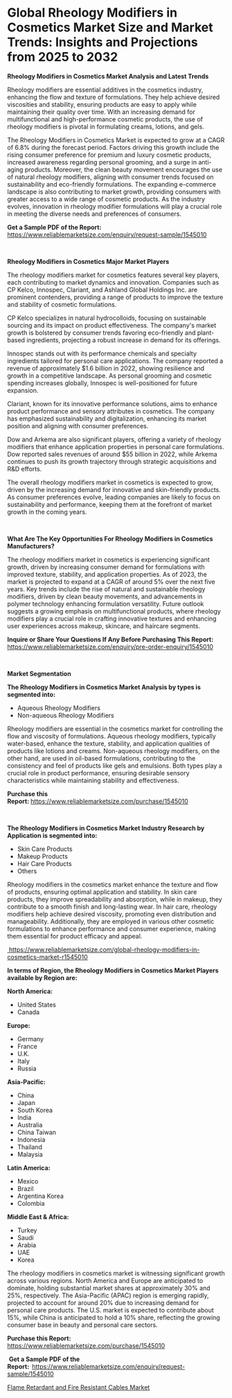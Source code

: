 <p><h1>Global Rheology Modifiers in Cosmetics Market Size and Market Trends: Insights and Projections from 2025 to 2032</h1></p><p><strong>Rheology Modifiers in Cosmetics Market Analysis and Latest Trends</strong></p>
<p><p>Rheology modifiers are essential additives in the cosmetics industry, enhancing the flow and texture of formulations. They help achieve desired viscosities and stability, ensuring products are easy to apply while maintaining their quality over time. With an increasing demand for multifunctional and high-performance cosmetic products, the use of rheology modifiers is pivotal in formulating creams, lotions, and gels.</p><p>The Rheology Modifiers in Cosmetics Market is expected to grow at a CAGR of 6.8% during the forecast period. Factors driving this growth include the rising consumer preference for premium and luxury cosmetic products, increased awareness regarding personal grooming, and a surge in anti-aging products. Moreover, the clean beauty movement encourages the use of natural rheology modifiers, aligning with consumer trends focused on sustainability and eco-friendly formulations. The expanding e-commerce landscape is also contributing to market growth, providing consumers with greater access to a wide range of cosmetic products. As the industry evolves, innovation in rheology modifier formulations will play a crucial role in meeting the diverse needs and preferences of consumers.</p></p>
<p><strong>Get a Sample PDF of the Report:&nbsp;</strong> <a href="https://www.reliablemarketsize.com/enquiry/request-sample/1545010?utm_campaign=3553&utm_medium=2&utm_source=Github&utm_content=ia&utm_term=31032025&utm_id=rheology-modifiers-in-cosmetics">https://www.reliablemarketsize.com/enquiry/request-sample/1545010</a></p>
<p>&nbsp;</p>
<p><strong>Rheology Modifiers in Cosmetics Major Market Players</strong></p>
<p><p>The rheology modifiers market for cosmetics features several key players, each contributing to market dynamics and innovation. Companies such as CP Kelco, Innospec, Clariant, and Ashland Global Holdings Inc. are prominent contenders, providing a range of products to improve the texture and stability of cosmetic formulations.</p><p>CP Kelco specializes in natural hydrocolloids, focusing on sustainable sourcing and its impact on product effectiveness. The company's market growth is bolstered by consumer trends favoring eco-friendly and plant-based ingredients, projecting a robust increase in demand for its offerings.</p><p>Innospec stands out with its performance chemicals and specialty ingredients tailored for personal care applications. The company reported a revenue of approximately $1.6 billion in 2022, showing resilience and growth in a competitive landscape. As personal grooming and cosmetic spending increases globally, Innospec is well-positioned for future expansion.</p><p>Clariant, known for its innovative performance solutions, aims to enhance product performance and sensory attributes in cosmetics. The company has emphasized sustainability and digitalization, enhancing its market position and aligning with consumer preferences. </p><p>Dow and Arkema are also significant players, offering a variety of rheology modifiers that enhance application properties in personal care formulations. Dow reported sales revenues of around $55 billion in 2022, while Arkema continues to push its growth trajectory through strategic acquisitions and R&D efforts.</p><p>The overall rheology modifiers market in cosmetics is expected to grow, driven by the increasing demand for innovative and skin-friendly products. As consumer preferences evolve, leading companies are likely to focus on sustainability and performance, keeping them at the forefront of market growth in the coming years.</p></p>
<p>&nbsp;</p>
<p><strong>What Are The Key Opportunities For Rheology Modifiers in Cosmetics Manufacturers?</strong></p>
<p><p>The rheology modifiers market in cosmetics is experiencing significant growth, driven by increasing consumer demand for formulations with improved texture, stability, and application properties. As of 2023, the market is projected to expand at a CAGR of around 5% over the next five years. Key trends include the rise of natural and sustainable rheology modifiers, driven by clean beauty movements, and advancements in polymer technology enhancing formulation versatility. Future outlook suggests a growing emphasis on multifunctional products, where rheology modifiers play a crucial role in crafting innovative textures and enhancing user experiences across makeup, skincare, and haircare segments.</p></p>
<p><strong>Inquire or Share Your Questions If Any Before Purchasing This Report:</strong> <a href="https://www.reliablemarketsize.com/enquiry/pre-order-enquiry/1545010?utm_campaign=3553&utm_medium=2&utm_source=Github&utm_content=ia&utm_term=31032025&utm_id=rheology-modifiers-in-cosmetics">https://www.reliablemarketsize.com/enquiry/pre-order-enquiry/1545010</a></p>
<p>&nbsp;</p>
<p><strong>Market Segmentation</strong></p>
<p><strong>The Rheology Modifiers in Cosmetics Market Analysis by types is segmented into:</strong></p>
<p><ul><li>Aqueous Rheology Modifiers</li><li>Non-aqueous Rheology Modifiers</li></ul></p>
<p><p>Rheology modifiers are essential in the cosmetics market for controlling the flow and viscosity of formulations. Aqueous rheology modifiers, typically water-based, enhance the texture, stability, and application qualities of products like lotions and creams. Non-aqueous rheology modifiers, on the other hand, are used in oil-based formulations, contributing to the consistency and feel of products like gels and emulsions. Both types play a crucial role in product performance, ensuring desirable sensory characteristics while maintaining stability and effectiveness.</p></p>
<p><strong>Purchase this Report:&nbsp;</strong><a href="https://www.reliablemarketsize.com/purchase/1545010?utm_campaign=3553&utm_medium=2&utm_source=Github&utm_content=ia&utm_term=31032025&utm_id=rheology-modifiers-in-cosmetics">https://www.reliablemarketsize.com/purchase/1545010</a></p>
<p>&nbsp;</p>
<p><strong>The Rheology Modifiers in Cosmetics Market Industry Research by Application is segmented into:</strong></p>
<p><ul><li>Skin Care Products</li><li>Makeup Products</li><li>Hair Care Products</li><li>Others</li></ul></p>
<p><p>Rheology modifiers in the cosmetics market enhance the texture and flow of products, ensuring optimal application and stability. In skin care products, they improve spreadability and absorption, while in makeup, they contribute to a smooth finish and long-lasting wear. In hair care, rheology modifiers help achieve desired viscosity, promoting even distribution and manageability. Additionally, they are employed in various other cosmetic formulations to enhance performance and consumer experience, making them essential for product efficacy and appeal.</p></p>
<p><a href="https://www.reliablemarketsize.com/global-rheology-modifiers-in-cosmetics-market-r1545010?utm_campaign=3553&utm_medium=2&utm_source=Github&utm_content=ia&utm_term=31032025&utm_id=rheology-modifiers-in-cosmetics">&nbsp;https://www.reliablemarketsize.com/global-rheology-modifiers-in-cosmetics-market-r1545010</a></p>
<p><strong>In terms of Region, the Rheology Modifiers in Cosmetics Market Players available by Region are:</strong></p>
<p>
    <p> <strong> North America: </strong>
        <ul>
            <li>United States</li>
            <li>Canada</li>
        </ul>
        </p> 
    <p> <strong> Europe: </strong>
        <ul>
            <li>Germany</li>
            <li>France</li>
            <li>U.K.</li>
            <li>Italy</li>
            <li>Russia</li>
        </ul>
        </p> 
    <p> <strong> Asia-Pacific: </strong>
        <ul>
            <li>China</li>
            <li>Japan</li>
            <li>South Korea</li>
            <li>India</li>
            <li>Australia</li>
            <li>China Taiwan</li>
            <li>Indonesia</li>
            <li>Thailand</li>
            <li>Malaysia</li>
        </ul>
        </p> 
    <p> <strong> Latin America: </strong>
        <ul>
            <li>Mexico</li>
            <li>Brazil</li>
            <li>Argentina Korea</li>
            <li>Colombia</li>
        </ul>
        </p> 
    <p> <strong> Middle East & Africa: </strong>
        <ul>
            <li>Turkey</li>
            <li>Saudi</li>
            <li>Arabia</li>
            <li>UAE</li>
            <li>Korea</li>
        </ul>
    </p>
    </p>
<p><p>The rheology modifiers in cosmetics market is witnessing significant growth across various regions. North America and Europe are anticipated to dominate, holding substantial market shares at approximately 30% and 25%, respectively. The Asia-Pacific (APAC) region is emerging rapidly, projected to account for around 20% due to increasing demand for personal care products. The U.S. market is expected to contribute about 15%, while China is anticipated to hold a 10% share, reflecting the growing consumer base in beauty and personal care sectors.</p></p>
<p><strong>Purchase this Report: </strong><a href="https://www.reliablemarketsize.com/purchase/1545010?utm_campaign=3553&utm_medium=2&utm_source=Github&utm_content=ia&utm_term=31032025&utm_id=rheology-modifiers-in-cosmetics">https://www.reliablemarketsize.com/purchase/1545010</a></p>
<p>&nbsp;<strong>Get a Sample PDF of the Report:&nbsp;&nbsp;</strong><a href="https://www.reliablemarketsize.com/enquiry/request-sample/1545010?utm_campaign=3553&utm_medium=2&utm_source=Github&utm_content=ia&utm_term=31032025&utm_id=rheology-modifiers-in-cosmetics">https://www.reliablemarketsize.com/enquiry/request-sample/1545010</a></p>
<p><strong></strong></p>
<p><p><a href="https://github.com/dafertsuria/Market-Research-Report-List-1/blob/main/flame-retardant-and-fire-resistant-cables-market.md?utm_campaign=3553&utm_medium=2&utm_source=Github&utm_content=ia&utm_term=31032025&utm_id=rheology-modifiers-in-cosmetics">Flame Retardant and Fire Resistant Cables Market</a></p></p>